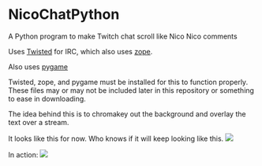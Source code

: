 # NicoChatPython
A Python program to make Twitch chat scroll like Nico Nico comments

Uses [Twisted](https://twistedmatrix.com/trac/) for IRC, which also uses [zope](https://pypi.python.org/pypi/zope.interface/4.1.2).

Also uses [pygame](https://www.pygame.org)

Twisted, zope, and pygame must be installed for this to function properly.
These files may or may not be included later in this repository or something to ease in downloading.

The idea behind this is to chromakey out the background and overlay the text over a stream.

It looks like this for now. Who knows if it will keep looking like this.
![](http://i.imgur.com/m31O1Kp.png)

In action:
![](http://i.imgur.com/J7ObyZj.png)